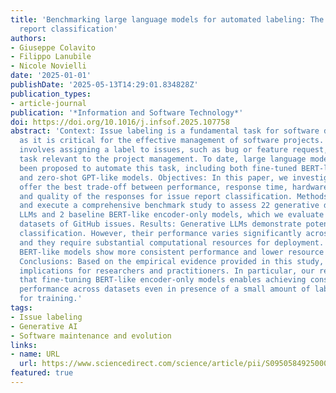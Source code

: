 ```yaml
---
title: 'Benchmarking large language models for automated labeling: The case of issue
  report classification'
authors:
- Giuseppe Colavito
- Filippo Lanubile
- Nicole Novielli
date: '2025-01-01'
publishDate: '2025-05-13T14:29:01.834828Z'
publication_types:
- article-journal
publication: '*Information and Software Technology*'
doi: https://doi.org/10.1016/j.infsof.2025.107758
abstract: 'Context: Issue labeling is a fundamental task for software development
  as it is critical for the effective management of software projects. This practice
  involves assigning a label to issues, such as bug or feature request, denoting a
  task relevant to the project management. To date, large language models (LLMs) have
  been proposed to automate this task, including both fine-tuned BERT-like models
  and zero-shot GPT-like models. Objectives: In this paper, we investigate which LLMs
  offer the best trade-off between performance, response time, hardware requirements,
  and quality of the responses for issue report classification. Methods: We design
  and execute a comprehensive benchmark study to assess 22 generative decoder-only
  LLMs and 2 baseline BERT-like encoder-only models, which we evaluate on two different
  datasets of GitHub issues. Results: Generative LLMs demonstrate potential for zero-shot
  classification. However, their performance varies significantly across datasets
  and they require substantial computational resources for deployment. In contrast,
  BERT-like models show more consistent performance and lower resource requirements.
  Conclusions: Based on the empirical evidence provided in this study, we discuss
  implications for researchers and practitioners. In particular, our results suggest
  that fine-tuning BERT-like encoder-only models enables achieving consistent, state-of-the-art
  performance across datasets even in presence of a small amount of labeled data available
  for training.'
tags:
- Issue labeling
- Generative AI
- Software maintenance and evolution
links:
- name: URL
  url: https://www.sciencedirect.com/science/article/pii/S0950584925000977
featured: true
---
```


